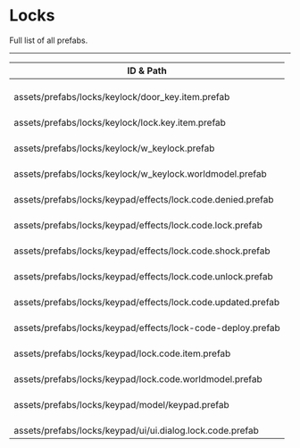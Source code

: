 # Locks
Full list of all <Badge type="warning" text="14"/> prefabs.

---
| ID & Path |
| --- |
| <a href="#2493322297"><Badge id="2493322297" type="tip" text="#"/></a> <Badge type="tip" text="2493322297"/> <Badge type="info" text="ItemDefinition"/> <Badge type="info" text="ItemBlueprint"/> <Badge type="info" text="ItemModBurnable"/> <br> assets/prefabs/locks/keylock/door_key.item.prefab |
| <a href="#1652415451"><Badge id="1652415451" type="tip" text="#"/></a> <Badge type="tip" text="1652415451"/> <Badge type="info" text="ItemDefinition"/> <Badge type="info" text="ItemModDeployable"/> <Badge type="info" text="ItemBlueprint"/> <Badge type="info" text="ItemModEntity"/> <br> assets/prefabs/locks/keylock/lock.key.item.prefab |
| <a href="#244995273"><Badge id="244995273" type="tip" text="#"/></a> <Badge type="tip" text="244995273"/>  <br> assets/prefabs/locks/keylock/w_keylock.prefab |
| <a href="#3335730934"><Badge id="3335730934" type="tip" text="#"/></a> <Badge type="tip" text="3335730934"/> <Badge type="info" text="WorldModel"/> <Badge type="info" text="ColliderInfo"/> <br> assets/prefabs/locks/keylock/w_keylock.worldmodel.prefab |
| <a href="#4112119478"><Badge id="4112119478" type="tip" text="#"/></a> <Badge type="tip" text="4112119478"/> <Badge type="info" text="Poolable"/> <Badge type="info" text="EffectRecycle"/> <Badge type="info" text="SoundPlayer"/> <br> assets/prefabs/locks/keypad/effects/lock.code.denied.prefab |
| <a href="#242195671"><Badge id="242195671" type="tip" text="#"/></a> <Badge type="tip" text="242195671"/> <Badge type="info" text="Poolable"/> <Badge type="info" text="EffectRecycle"/> <Badge type="info" text="SoundPlayer"/> <br> assets/prefabs/locks/keypad/effects/lock.code.lock.prefab |
| <a href="#821899790"><Badge id="821899790" type="tip" text="#"/></a> <Badge type="tip" text="821899790"/> <Badge type="info" text="Poolable"/> <Badge type="info" text="EffectRecycle"/> <Badge type="info" text="SoundPlayer"/> <br> assets/prefabs/locks/keypad/effects/lock.code.shock.prefab |
| <a href="#996087289"><Badge id="996087289" type="tip" text="#"/></a> <Badge type="tip" text="996087289"/> <Badge type="info" text="Poolable"/> <Badge type="info" text="EffectRecycle"/> <Badge type="info" text="SoundPlayer"/> <br> assets/prefabs/locks/keypad/effects/lock.code.unlock.prefab |
| <a href="#4109975300"><Badge id="4109975300" type="tip" text="#"/></a> <Badge type="tip" text="4109975300"/> <Badge type="info" text="Poolable"/> <Badge type="info" text="EffectRecycle"/> <Badge type="info" text="SoundPlayer"/> <br> assets/prefabs/locks/keypad/effects/lock.code.updated.prefab |
| <a href="#1538559707"><Badge id="1538559707" type="tip" text="#"/></a> <Badge type="tip" text="1538559707"/> <Badge type="info" text="Poolable"/> <Badge type="info" text="EffectRecycle"/> <Badge type="info" text="SoundPlayer"/> <br> assets/prefabs/locks/keypad/effects/lock-code-deploy.prefab |
| <a href="#1229751104"><Badge id="1229751104" type="tip" text="#"/></a> <Badge type="tip" text="1229751104"/> <Badge type="info" text="ItemDefinition"/> <Badge type="info" text="ItemModDeployable"/> <Badge type="info" text="ItemBlueprint"/> <Badge type="info" text="ItemModEntity"/> <br> assets/prefabs/locks/keypad/lock.code.item.prefab |
| <a href="#982207495"><Badge id="982207495" type="tip" text="#"/></a> <Badge type="tip" text="982207495"/> <Badge type="info" text="WorldModel"/> <Badge type="info" text="WorldModelOutline"/> <Badge type="info" text="ColliderInfo"/> <br> assets/prefabs/locks/keypad/lock.code.worldmodel.prefab |
| <a href="#639614811"><Badge id="639614811" type="tip" text="#"/></a> <Badge type="tip" text="639614811"/>  <br> assets/prefabs/locks/keypad/model/keypad.prefab |
| <a href="#189841836"><Badge id="189841836" type="tip" text="#"/></a> <Badge type="tip" text="189841836"/> <Badge type="info" text="UnityEngine.UI.GraphicRaycaster"/> <Badge type="info" text="NeedsCursor"/> <Badge type="info" text="KeyCodeEntry"/> <Badge type="info" text="UnityEngine.UI.Image"/> <Badge type="info" text="UIBackgroundBlur"/> <Badge type="info" text="NeedsKeyboard"/> <Badge type="info" text="UIEscapeCapture"/> <Badge type="info" text="UnityEngine.UI.CanvasScaler"/> <br> assets/prefabs/locks/keypad/ui/ui.dialog.lock.code.prefab |
